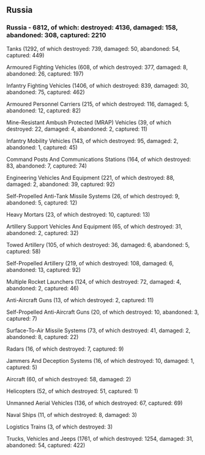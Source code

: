 
 
 ## Russia
 
 ### Russia - 6812, of which: destroyed: 4136, damaged: 158, abandoned: 308, captured: 2210

 

 

 Tanks (1292, of which destroyed: 739, damaged: 50, abandoned: 54, captured: 449)

 Armoured Fighting Vehicles (608, of which destroyed: 377, damaged: 8, abandoned: 26, captured: 197)

 Infantry Fighting Vehicles (1406, of which destroyed: 839, damaged: 30, abandoned: 75, captured: 462)

 Armoured Personnel Carriers (215, of which destroyed: 116, damaged: 5, abandoned: 12, captured: 82)

 Mine-Resistant Ambush Protected (MRAP) Vehicles (39, of which destroyed: 22, damaged: 4, abandoned: 2, captured: 11)

 Infantry Mobility Vehicles (143, of which destroyed: 95, damaged: 2, abandoned: 1, captured: 45)

 Command Posts And Communications Stations (164, of which destroyed: 83, abandoned: 7, captured: 74)

 Engineering Vehicles And Equipment (221, of which destroyed: 88, damaged: 2, abandoned: 39, captured: 92)

 Self-Propelled Anti-Tank Missile Systems (26, of which destroyed: 9, abandoned: 5, captured: 12)

 Heavy Mortars (23, of which destroyed: 10, captured: 13)

 Artillery Support Vehicles And Equipment (65, of which destroyed: 31, abandoned: 2, captured: 32)

 Towed Artillery (105, of which destroyed: 36, damaged: 6, abandoned: 5, captured: 58)

 Self-Propelled Artillery (219, of which destroyed: 108, damaged: 6, abandoned: 13, captured: 92)

 Multiple Rocket Launchers (124, of which destroyed: 72, damaged: 4, abandoned: 2, captured: 46)

 Anti-Aircraft Guns (13, of which destroyed: 2, captured: 11)

 Self-Propelled Anti-Aircraft Guns (20, of which destroyed: 10, abandoned: 3, captured: 7)

 Surface-To-Air Missile Systems (73, of which destroyed: 41, damaged: 2, abandoned: 8, captured: 22)

 Radars (16, of which destroyed: 7, captured: 9)

 Jammers And Deception Systems (16, of which destroyed: 10, damaged: 1, captured: 5)

 Aircraft (60, of which destroyed: 58, damaged: 2)

 Helicopters (52, of which destroyed: 51, captured: 1)

 Unmanned Aerial Vehicles (136, of which destroyed: 67, captured: 69)

 Naval Ships (11, of which destroyed: 8, damaged: 3)

 Logistics Trains (3, of which destroyed: 3)

 Trucks, Vehicles and Jeeps (1761, of which destroyed: 1254, damaged: 31, abandoned: 54, captured: 422)

